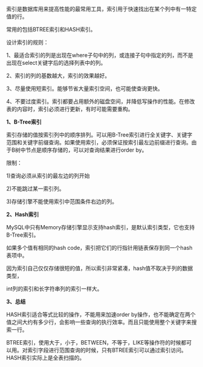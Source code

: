索引是数据库用来提高性能的最常用工具，索引用于快速找出在某个列中有一特定值的行。

常用的包括BTREE索引和HASH索引。

设计索引的规则：

1、最适合索引的列是出现在where子句中的列，或连接子句中指定的列，而不是出现在select关键字后的选择列表中的列。

2、索引的列的基数越大，索引的效果越好。

3、尽量使用短索引。能够节省大量索引空间，也可能使查询更快。

4、不要过度索引。索引都要占用额外的磁盘空间，并降低写操作的性能。在修改表的内容时，索引必须进行更新，有时可能需要重构。

**1、B-Tree索引**

索引存储的值按索引列中的顺序排列。可以用B-Tree索引进行全关键字、关键字范围和关键字前缀查询。如果使用索引，必须保证按索引最左边前缀进行查询。由于B树中节点是顺序存储的，可以对查询结果进行order by。

限制：

1)查询必须从索引的最左边的列开始

2)不能跳过某一索引列。

3)存储引擎不能使用索引中范围条件右边的列。

**2、Hash索引** 

MySQL中只有Memory存储引擎显示支持hash索引，是默认索引类型，它也支持B-Tree索引。

如果多个值有相同的hash code，索引把它们的行指针用链表保存到同一个hash表项中。 

因为索引自己仅仅存储很短的值，所以索引非常紧凑，hash值不取决于列的数据类型， 

int列的索引和长字符串列的索引一样大。

**3、总结**

HASH索引适合等式比较的操作，不能用来加速order by操作，也不能确定在两个值之间大约有多少行，会影响一些查询的执行效率。而且只能使用整个关键字来搜索一行。

BTREE索引，使用大于，小于，BETWEEN，不等于，LIKE等操作符的时候都可以用。对索引字段进行范围查询的时候，只有BTREE索引可以通过索引访问。HASH索引实际上是全表扫描的。